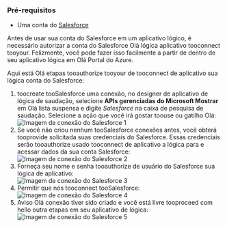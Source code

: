### <a name="prerequisites"></a>Pré-requisitos
* Uma conta do [Salesforce](https://salesforce.com)  

Antes de usar sua conta do Salesforce em um aplicativo lógico, é necessário autorizar a conta do Salesforce Olá lógica aplicativo tooconnect tooyour. Felizmente, você pode fazer isso facilmente a partir de dentro de seu aplicativo lógica em Olá Portal do Azure.  

Aqui está Olá etapas tooauthorize tooyour de tooconnect de aplicativo sua lógica conta do Salesforce:  

1. toocreate tooSalesforce uma conexão, no designer de aplicativo de lógica de saudação, selecione **APIs gerenciadas do Microsoft Mostrar** em Olá lista suspensa e digite *Salesforce* na caixa de pesquisa de saudação. Selecione a ação que você irá gostar toouse ou gatilho Olá:  
   ![Imagem de conexão do Salesforce 1](./media/connectors-create-api-salesforce/salesforce-1.png)  
2. Se você não criou nenhum tooSalesforce conexões antes, você obterá tooprovide solicitada suas credenciais do Salesforce. Essas credenciais serão tooauthorize usado tooconnect de aplicativo a lógica para e acessar dados da sua conta Salesforce:  
   ![Imagem de conexão do Salesforce 2](./media/connectors-create-api-salesforce/salesforce-2.png)  
3. Forneça seu nome e senha tooauthorize de usuário do Salesforce sua lógica de aplicativo:  
   ![Imagem de conexão do Salesforce 3](./media/connectors-create-api-salesforce/salesforce-3.png)  
4. Permitir que nós tooconnect tooSalesforce:  
   ![Imagem de conexão do Salesforce 4](./media/connectors-create-api-salesforce/salesforce-4.png)  
5. Aviso Olá conexão tiver sido criado e você está livre tooproceed com hello outra etapas em seu aplicativo de lógica:  
   ![Imagem de conexão do Salesforce 5](./media/connectors-create-api-salesforce/salesforce-5.png)  

